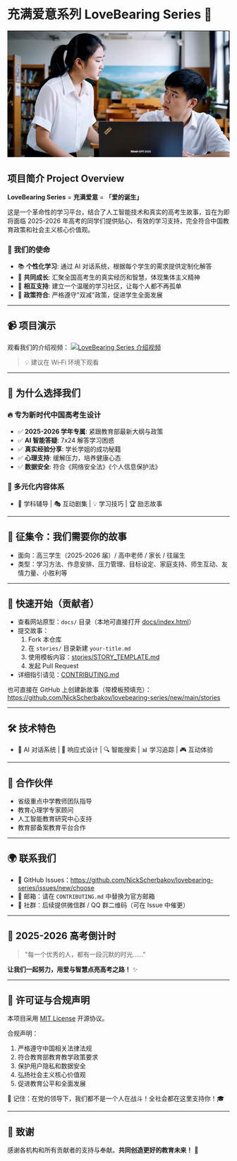 # 充满爱意系列 LoveBearing Series 💫

![Couple](docs/couple.jpg)

## 项目简介 Project Overview

**LoveBearing Series** = **充满爱意** = **「爱的诞生」**

这是一个革命性的学习平台，结合了人工智能技术和真实的高考生故事，旨在为即将面临 2025-2026 年高考的同学们提供贴心、有效的学习支持，完全符合中国教育政策和社会主义核心价值观。

### 💝 我们的使命
- 📚 **个性化学习**: 通过 AI 对话系统，根据每个学生的需求提供定制化解答
- 🤝 **共同成长**: 汇聚全国高考生的真实经历和智慧，体现集体主义精神
- 💪 **相互支持**: 建立一个温暖的学习社区，让每个人都不再孤单
- 🎯 **政策符合**: 严格遵守"双减"政策，促进学生全面发展

---

## 📹 项目演示
观看我们的介绍视频：
[![LoveBearing Series 介绍视频](https://img.shields.io/badge/观看视频-点击播放-blue?style=for-the-badge)](https://ninel-gpt.infolimp.keenetic.pro/couple.mp4)
> 💡 建议在 Wi‑Fi 环境下观看

---

## 🎯 为什么选择我们
### 🔥 专为新时代中国高考生设计
- ✅ **2025-2026 学年专属**: 紧跟教育部最新大纲与政策
- ✅ **AI 智能答疑**: 7x24 解答学习困惑
- ✅ **真实经验分享**: 学长学姐的成功秘籍
- ✅ **心理支持**: 缓解压力，培养健康心态
- ✅ **数据安全**: 符合《网络安全法》《个人信息保护法》

### 🌈 多元化内容体系
- 📖 学科辅导 | 🎭 互动剧集 | 💡 学习技巧 | 🏆 励志故事

---

## 📢 征集令：我们需要你的故事
- 面向：高三学生（2025-2026 届）/ 高中老师 / 家长 / 往届生
- 类型：学习方法、作息安排、压力管理、目标设定、家庭支持、师生互动、友情力量、小胜利等

---

## 🚀 快速开始（贡献者）
- 查看网站原型：`docs/` 目录（本地可直接打开 [docs/index.html](docs/index.html)）
- 提交故事：
  1) Fork 本仓库
  2) 在 `stories/` 目录新建 `your-title.md`
  3) 使用模板内容：[stories/STORY_TEMPLATE.md](stories/STORY_TEMPLATE.md)
  4) 发起 Pull Request
- 详细指引请见：[CONTRIBUTING.md](CONTRIBUTING.md)

也可直接在 GitHub 上创建新故事（带模板预填充）：
https://github.com/NickScherbakov/lovebearing-series/new/main/stories

---

## 🛠️ 技术特色
- 🤖 AI 对话系统 | 📱 响应式设计 | 🔍 智能搜索 | 📊 学习追踪 | 🎮 互动体验

---

## 🤝 合作伙伴
- 省级重点中学教师团队指导
- 教育心理学专家顾问
- 人工智能教育研究中心支持
- 教育部备案教育平台合作

---

## 🌍 联系我们
- 🐙 GitHub Issues：https://github.com/NickScherbakov/lovebearing-series/issues/new/choose
- 📧 邮箱：请在 `CONTRIBUTING.md` 中替换为官方邮箱
- 💬 社群：后续提供微信群 / QQ 群二维码（可在 Issue 中催更）

---

## 🎯 2025-2026 高考倒计时
> "每一个优秀的人，都有一段沉默的时光……"

**让我们一起努力，用爱与智慧点亮高考之路！** ✨

---

## 📄 许可证与合规声明
本项目采用 [MIT License](LICENSE) 开源协议。

合规声明：
1. 严格遵守中国相关法律法规
2. 符合教育部教育教学政策要求
3. 保护用户隐私和数据安全
4. 弘扬社会主义核心价值观
5. 促进教育公平和全面发展

🌟 记住：在党的领导下，我们都不是一个人在战斗！全社会都在这里支持你！🎓

---

## 🙏 致谢
感谢各机构和所有贡献者的支持与奉献。**共同创造更好的教育未来！** 🌈
